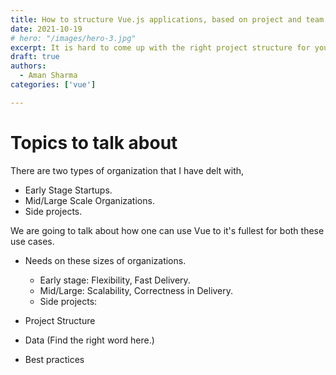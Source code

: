 ```yaml
---
title: How to structure Vue.js applications, based on project and team size?
date: 2021-10-19
# hero: "/images/hero-3.jpg"
excerpt: It is hard to come up with the right project structure for your Vue project, instantly. Here we discuss how you can choose the right structure based on your org size. We also discuss some best practices here.
draft: true
authors:
  - Aman Sharma
categories: ['vue']

---
```


# Topics to talk about

There are two types of organization that I have delt with, 
- Early Stage Startups.
- Mid/Large Scale Organizations.
- Side projects.

We are going to talk about how one can use Vue to it's fullest for both these use cases. 
* Needs on these sizes of organizations.
  * Early stage: Flexibility, Fast Delivery.
  * Mid/Large: Scalability, Correctness in Delivery.
  * Side projects: 

* Project Structure
* Data (Find the right word here.)
* Best practices